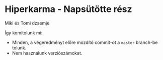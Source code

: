 # Hiperkarma - Napsütötte rész
Miki és Tomi dzsemje

Így komitolunk mi:
- Minden, a végeredményt előre mozdító commit-ot a `master` branch-be
  tolunk.
- Nem használunk verziószámokat.
